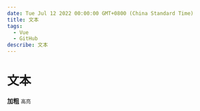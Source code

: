 ```yaml
---
date: Tue Jul 12 2022 00:00:00 GMT+0800 (China Standard Time)
title: 文本
tags:
  - Vue
  - GitHub
describe: 文本
---
```



# 文本

**加粗** `高亮`
        